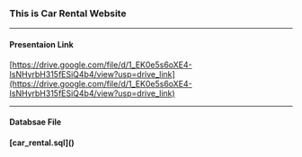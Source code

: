 <h3>This is Car Rental Website</h3>
<hr>
<h4>Presentaion Link</h4>

[https://drive.google.com/file/d/1_EK0e5s6oXE4-IsNHyrbH315fESiQ4b4/view?usp=drive_link](https://drive.google.com/file/d/1_EK0e5s6oXE4-IsNHyrbH315fESiQ4b4/view?usp=drive_link)
<hr>
<h4>Databsae File<h4>
[car_rental.sql]()
